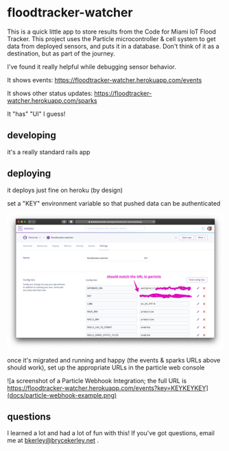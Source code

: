 # floodtracker-watcher

This is a quick little app to store results from the Code for Miami
IoT Flood Tracker. This project uses the Particle microcontroller & cell
system to get data from deployed sensors, and puts it in a database. Don't
think of it as a destination, but as part of the journey.

I've found it really helpful while debugging sensor behavior.

It shows events: https://floodtracker-watcher.herokuapp.com/events

It shows other status updates: https://floodtracker-watcher.herokuapp.com/sparks

It "has" "UI" I guess!

## developing

it's a really standard rails app

## deploying

it deploys just fine on heroku (by design)

set a "KEY" environment variable so that pushed data can be authenticated

![a screenshot of the "Settings" page for an app on the Heroku Dashboard; the "KEY" configuration should match the URL in particle](docs/heroku-configuration-example.png)

once it's migrated and running and happy (the events & sparks URLs above should
work), set up the appropriate URLs in the particle web console

![a screenshot of a Particle Webhook Integration; the full URL is https://floodtracker-watcher.herokuapp.com/events?key=KEYKEYKEY](docs/particle-webhook-example.png)

## questions

I learned a lot and had a lot of fun with this! If you've got questions,
email me at bkerley@brycekerley.net .
